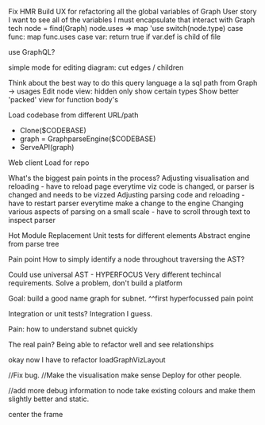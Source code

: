 Fix HMR
Build UX for refactoring all the global variables of Graph
    User story
        I want to see all of the variables I must encapsulate that interact with Graph
    tech
        node = find(Graph)
        node.uses => map 'use
            switch(node.type)
            case func:
                map func.uses
            case var:
                return true if var.def is child of file

use GraphQL?


simple mode for editing diagram:
    cut edges / children

Think about the best way to do this
    query language a la sql
    path from Graph -> usages
Edit node view:
    hidden
    only show certain types
Show better 'packed' view for function body's





Load codebase from different URL/path

 - Clone($CODEBASE)
 - graph = GraphparseEngine($CODEBASE)
 - ServeAPI(graph)

Web client
    Load for repo


What's the biggest pain points in the process?
    Adjusting visualisation and reloading - have to reload page everytime viz code is changed, or parser is changed and needs to be vizzed
    Adjusting parsing code and reloading - have to restart parser everytime make a change to the engine
    Changing various aspects of parsing on a small scale - have to scroll through text to inspect parser

Hot Module Replacement
Unit tests for different elements
Abstract engine from parse tree




Pain point
    How to simply identify a node throughout traversing the AST?

Could use universal AST -
    HYPERFOCUS
    Very different techincal requirements.
    Solve a problem, don't build a platform




Goal:
    build a good name graph for subnet.
        ^^first hyperfocussed pain point



Integration or unit tests?
Integration I guess.




Pain: how to understand subnet quickly


The real pain? 
Being able to refactor well and see relationships



okay now I have to refactor loadGraphVizLayout




//Fix bug.
//Make the visualisation make sense
Deploy for other people.


//add more debug information to node
take existing colours and make them slightly better and static.



center the frame